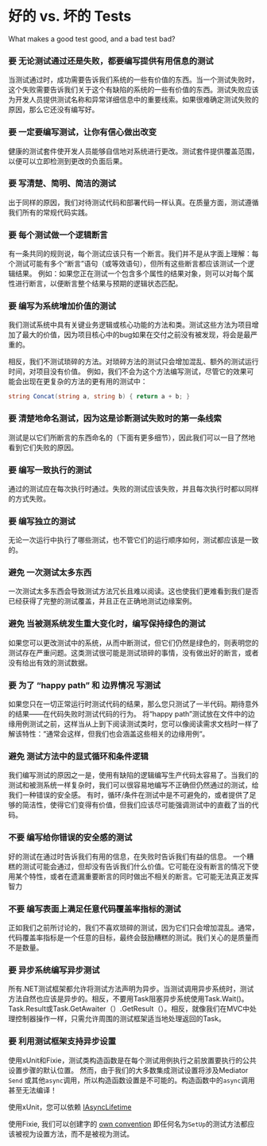 ﻿
# 好的 vs. 坏的 Tests

What makes a good test good, and a bad test bad?

### **要** 无论测试通过还是失败，都要编写提供有用信息的测试
当测试通过时，成功需要告诉我们系统的一些有价值的东西。当一个测试失败时，这个失败需要告诉我们关于这个有缺陷的系统的一些有价值的东西。测试失败应该为开发人员提供测试名称和异常详细信息中的重要线索。如果很难确定测试失败的原因，那么它还没有编写好。

### **要** 一定要编写测试，让你有信心做出改变
健康的测试套件使开发人员能够自信地对系统进行更改。测试套件提供覆盖范围，以便可以立即检测到更改的负面后果。

### **要** 写清楚、简明、简洁的测试
出于同样的原因，我们对待测试代码和部署代码一样认真。在质量方面，测试遵循我们所有的常规代码实践。

### **要** 每个测试做一个逻辑断言
有一条共同的规则说，每个测试应该只有一个断言。我们并不是从字面上理解：每个测试可能有多个“断言”语句（或等效语句），但所有这些断言都应该测试一个逻辑结果。
例如：如果您正在测试一个包含多个属性的结果对象，则可以对每个属性进行断言，以便断言整个结果与预期的逻辑状态匹配。

### **要** 编写为系统增加价值的测试
我们测试系统中具有关键业务逻辑或核心功能的方法和类。测试这些方法为项目增加了最大的价值，因为项目核心中的bug如果在交付之前没有被发现，将会是最严重的。

相反，我们不测试琐碎的方法。对琐碎方法的测试只会增加混乱、额外的测试运行时间，对项目没有价值。
例如，我们不会为这个方法编写测试，尽管它的效果可能会出现在更复杂的方法的更有用的测试中：
```csharp
string Concat(string a, string b) { return a + b; }
```

### **要** 清楚地命名测试，因为这是诊断测试失败时的第一条线索
测试是以它们所断言的东西命名的（下面有更多细节），因此我们可以一目了然地看到它们失败的原因。

### **要** 编写一致执行的测试
通过的测试应在每次执行时通过。失败的测试应该失败，并且每次执行时都以同样的方式失败。

### **要** 编写独立的测试
无论一次运行中执行了哪些测试，也不管它们的运行顺序如何，测试都应该是一致的。

### **避免** 一次测试太多东西
一次测试太多东西会导致测试方法冗长且难以阅读。这也使我们更难看到我们是否已经获得了完整的测试覆盖，并且正在正确地测试边缘案例。

### **避免** 当被测系统发生重大变化时，编写保持绿色的测试
如果您可以更改测试中的系统，从而中断测试，但它们仍然是绿色的，则表明您的测试存在严重问题。这类测试很可能是测试琐碎的事情，没有做出好的断言，或者没有给出有效的测试数据。

### **要** 为了 “happy path” 和 边界情况 写测试
如果您只在一切正常运行时测试代码的结果，那么您只测试了一半代码。期待意外的结果——在代码失败时测试代码的行为。
将“happy path”测试放在文件中的边缘用例测试之前，这样当从上到下阅读测试类时，您可以像阅读需求文档时一样了解该特性：“通常会这样，但我们也会涵盖这些相关的边缘用例“。

### **避免** 测试方法中的显式循环和条件逻辑
我们编写测试的原因之一是，使用有缺陷的逻辑编写生产代码太容易了。当我们的测试和被测系统一样复杂时，我们可以很容易地编写不正确但仍然通过的测试，给我们一种错误的安全感。
有时，循环/条件在测试中是不可避免的，或者提供了足够的简洁性，使得它们变得有价值，但我们应该尽可能强调测试中的直截了当的代码。

### **不要** 编写给你错误的安全感的测试

好的测试在通过时告诉我们有用的信息，在失败时告诉我们有益的信息。
一个糟糕的测试可能会通过，但却没有告诉我们什么价值。它可能在没有断言的情况下使用某个特性，或者在遗漏重要断言的同时做出不相关的断言。它可能无法真正发挥智力

### **不要** 编写表面上满足任意代码覆盖率指标的测试
正如我们之前所讨论的，我们不喜欢琐碎的测试，因为它们只会增加混乱。通常，代码覆盖率指标是一个任意的目标，最终会鼓励糟糕的测试。我们关心的是质量而不是数量。

### **要** 异步系统编写异步测试
所有.NET测试框架都允许将测试方法声明为异步。当测试调用异步系统时，测试方法自然也应该是异步的。相反，不要用Task阻塞异步系统使用Task.Wait()。Task.Result或Task.GetAwaiter（）.GetResult（）。相反，就像我们在MVC中处理控制器操作一样，只需允许周围的测试框架适当地处理返回的Task。

### **要** 利用测试框架支持异步设置
使用xUnit和Fixie，测试类构造函数是在每个测试用例执行之前放置要执行的公共设置步骤的默认位置。
然而，由于我们的大多数集成测试设置将涉及Mediator `Send` 或其他`async`调用，所以构造函数设置是不可能的。构造函数中的`async`调用甚至无法编译！


使用xUnit，您可以依赖 [IAsyncLifetime](https://stackoverflow.com/a/45906269)

使用Fixie, 我们可以创建字的 [own convention](https://github.com/fixie/fixie/wiki#putting-it-all-together) 即任何名为`SetUp`的测试方法都应该被视为设置方法，而不是被视为测试。
